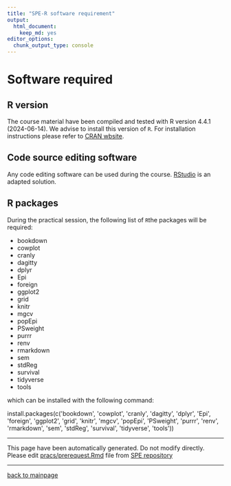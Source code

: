 ```yaml
---
title: "SPE-R software requirement"
output: 
  html_document: 
    keep_md: yes
editor_options: 
  chunk_output_type: console
---
```




# Software required

## R version

The course material have been compiled and tested with
R version 4.4.1 (2024-06-14).
We advise to install this version of `R`. For installation instructions please refer to [CRAN wbsite](https://cran.r-project.org/).

## Code source editing software

Any code editing software can be used during the course.
[RStudio](https://www.rstudio.com/) is an adapted solution. 

## R packages



During the practical session, the following list of `R`the packages will be required:

- bookdown
- cowplot
- cranly
- dagitty
- dplyr
- Epi
- foreign
- ggplot2
- grid
- knitr
- mgcv
- popEpi
- PSweight
- purrr
- renv
- rmarkdown
- sem
- stdReg
- survival
- tidyverse
- tools

which can be installed with the following command:

install.packages(c('bookdown', 'cowplot', 'cranly', 'dagitty', 'dplyr', 'Epi', 'foreign', 'ggplot2', 'grid', 'knitr', 'mgcv', 'popEpi', 'PSweight', 'purrr', 'renv', 'rmarkdown', 'sem', 'stdReg', 'survival', 'tidyverse', 'tools'))

---
This page have been automatically generated. Do not modify
directly. 
Please edit [pracs/prerequest.Rmd](https://github.com/SPE-R/SPE/blob/master/pracs-book/prerequest.Rmd) file from [SPE repository](https://github.com/SPE-R/SPE)

---
[back to mainpage](https://spe-r.github.io/)
